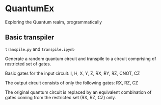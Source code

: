 # QuantumEx
Exploring the Quantum realm, programmatically

## Basic transpiler
`transpile.py` and `transpile.ipynb`

Generate a random quantum circuit and transpile to a circuit comprising of restricted set of gates.

Basic gates for the input circuit: I, H, X, Y, Z, RX, RY, RZ, CNOT, CZ

The output circuit consists of only the following gates: RX, RZ, CZ

The original quantum circuit is replaced by an equivalent combination of gates coming from the restricted set (RX, RZ, CZ) only.

